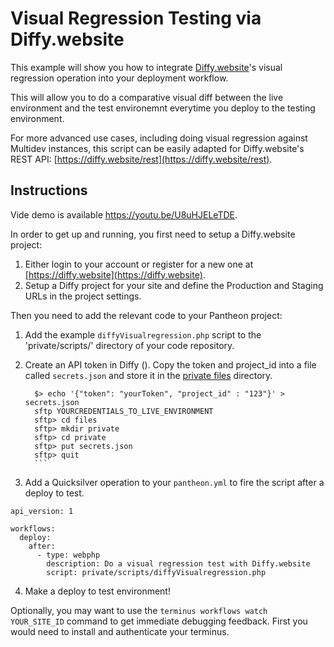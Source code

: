 # Visual Regression Testing via Diffy.website #

This example will show you how to integrate [Diffy.website](http://Diffy.website)'s visual regression operation into your deployment workflow.

This will allow you to do a comparative visual diff between the live environment and the test environemnt everytime you deploy to the testing environment.

For more advanced use cases, including doing visual regression against Multidev instances, this script can be easily adapted for Diffy.website's REST API: [https://diffy.website/rest](https://diffy.website/rest).

## Instructions ##

Vide demo is available https://youtu.be/U8uHJELeTDE.

In order to get up and running, you first need to setup a Diffy.website project:

1. Either login to your account or register for a new one at [https://diffy.website](https://diffy.website).
2. Setup a Diffy project for your site and define the Production and Staging URLs in the project settings.

Then you need to add the relevant code to your Pantheon project:

1. Add the example `diffyVisualregression.php` script to the 'private/scripts/' directory of your code repository.
2. Create an API token in Diffy (). Copy the token and project_id into a file called `secrets.json` and store it in the [private files](https://pantheon.io/docs/articles/sites/private-files/) directory.

     ```shell
       $> echo '{"token": "yourToken", "project_id" : "123"}' > secrets.json
       sftp YOURCREDENTIALS_TO_LIVE_ENVIRONMENT
       sftp> cd files
       sftp> mkdir private
       sftp> cd private
       sftp> put secrets.json
       sftp> quit
       ```

3. Add a Quicksilver operation to your `pantheon.yml` to fire the script after a deploy to test.
```
api_version: 1

workflows:
  deploy:
    after:
      - type: webphp
        description: Do a visual regression test with Diffy.website
        script: private/scripts/diffyVisualregression.php
```
4. Make a deploy to test environment!

Optionally, you may want to use the `terminus workflows watch YOUR_SITE_ID` command to get immediate debugging feedback. First you would need to install and authenticate your terminus.
